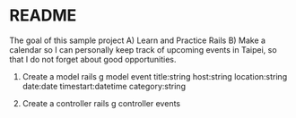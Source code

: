 # README

The goal of this sample project
A) Learn and Practice Rails
B) Make a calendar so I can personally keep track of upcoming events in Taipei, so that I do not forget about good opportunities.

1. Create a model
    rails g model event title:string host:string location:string date:date timestart:datetime category:string

2. Create a controller
    rails g controller events 
